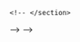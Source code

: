 <!-- # Project


display: flex;
flex-direction: row;
overflow-x: scroll;
margin-top:30px;
padding: 90px;
max-width: 250%;
max-height:520px;
margin-bottom: 30px;
margin-top:20px;
margin-left: 30px;
padding-left: 90px;
margin-right: 70px;



height= "275" width="275"

margin:1%;
text-align: center;
align-content: center;
border: 1px solid black;
height:auto;
width: 30%;
margin:40px;


text-align: center;
align-content: center;
height: auto;
width: 50%;
padding:20px;
margin-bottom: 30px;
padding-right: 30px;
overflow-x:visible;




<div class="dropdown">
  <button class="btn btn-secondary dropdown-toggle" type="button" id="dropdownMenuButton" data-toggle="dropdown" aria-haspopup="true" aria-expanded="false">
    Add to
  </button>
  <div class="dropdown-menu" aria-labelledby="dropdownMenuButton">
    <a class="dropdown-item" href="/get_postItem/<%=users.id%>">Post item</a>
    <a class="dropdown-item" href="#">Add to cart</a>
    <a class="dropdown-item" href="/wishlist/<%=users.id%>">Add to wishlist</a>
  </div>
</div>




<div class="container">
    <h3><%=items.item_name %></h3>
      <div>
          <img src="<%=items.img_url%>" alt='image of products' height= "275" width="275">
      </div>
       <div>
          <p>Description: <%= items.description%></p>
       </div>
</div>




<div class="container">
    <% for(let i = 0; i<items.length; i++){ %>
        <div class="card">
        <h3><%= items[i].name %></h3>
        <div><img src="<%=items[i].img_url%>" alt='image of products' height= "275" width="275"></div>
         <p>Description: <%= items.description%></p>
        <div><a class="btn btn-secondary btn-sm btn-block" href="/product_details/<%=items[i].id%>">Product Details</a></div>
        <button type="button" class="btn-sm">Add to cart</button>
        <button type="button" class="btn-sm">Delete</button>
        </div>
    <% } %>
</div>

<div>
   <button type="button" class="btn-sm">Add to cart</button>
</div>
<div class="deletion">
  <button type="button" name="button">Delete</button>
</div>










<main>
    <a href="/logout">Logout</a>
    <section class="login">
        <h1>Login</h1>

     <form class="needs-validation" novalidate>
      <div class="form-row">
        <div class="col-md-4 mb-3">
          <label for="validationCustom01">First name</label>
          <input type="text" class="form-control" id="validationCustom01" placeholder="First name" value="Mark" required>
          <div class="valid-feedback">
            Looks good!
          </div>
        </div>
        <div class="col-md-4 mb-3">
          <label for="validationCustom02">Last name</label>
          <input type="text" class="form-control" id="validationCustom02" placeholder="Last name" value="Otto" required>
          <div class="valid-feedback">
            Looks good!
          </div>
        </div>
      </div>
      </form>
    </section>










    <section class="register">
        <h1>Register</h1>

<form class="needs-validation" novalidate>
<div class="form-row">
<div class="col-md-4 mb-3">
  <label for="validationCustom01">First name</label>
  <input type="text" class="form-control" id="validationCustom01" placeholder="First name" value="Mark" required>
  <div class="valid-feedback">
    Looks good!
  </div>
</div>
<div class="col-md-4 mb-3">
  <label for="validationCustomUsername">Username</label>
  <div class="input-group">
    <div class="input-group-prepend">
      <span class="input-group-text" id="inputGroupPrepend">@</span>
    </div>
    <input type="text" class="form-control" id="validationCustomUsername" placeholder="Username" aria-describedby="inputGroupPrepend" required>
    <div class="invalid-feedback">
      Please choose a username.
    </div>
  </div>
</div>
</div>
<div class="form-row">
<div class="col-md-4 mb-4">
  <label for="validationCustom03">City</label>
  <input type="text" class="form-control" id="validationCustom03" placeholder="City" required>
  <div class="invalid-feedback">
    Please provide a valid city.
  </div>
</div>
<div class="col-md-4 mb-3">
  <label for="validationCustom04">State</label>
  <input type="text" class="form-control" id="validationCustom04" placeholder="State" required>
  <div class="invalid-feedback">
    Please provide a valid state.
  </div>
</div>
</div>
<div class="form-row">
<div class="col-md-4 mb-4">
  <label for="validationCustom03">City</label>
  <input type="text" class="form-control" id="validationCustom03" placeholder="City" required>
  <div class="invalid-feedback">
    Please provide a valid city.
  </div>
</div>
<div class="col-md-4 mb-3">
  <label for="validationCustom04">State</label>
  <input type="text" class="form-control" id="validationCustom04" placeholder="State" required>
  <div class="invalid-feedback">
    Please provide a valid state.
  </div>
</div>
</div>

</form>






        <!-- <form action="/register" method="POST">
            <input type="text" name="name" placeholder="Name">
            <input type="text" name="email" placeholder="email">
            <input type="password" name="password" placeholder="Password">
            <input type="password" name="confirm_password" placeholder="Confirm Password">
            <input type="string" name="venmo" placeholder="Venmo Account">
            <input type="string" name="address" placeholder="address">
            <button type="submit">Submit</button>
        </form> -->
    <!-- </section>
</main>
</body>
</html> -->





<!-- <form action="/register" method="POST">
    <input type="text" name="name" placeholder="Name">
    <input type="text" name="email" placeholder="email">
    <input type="password" name="password" placeholder="Password">
    <input type="password" name="confirm_password" placeholder="Confirm Password">
    <input type="string" name="venmo" placeholder="Venmo Account">
    <input type="string" name="address" placeholder="address">
    <button type="submit">Submit</button>
</form> -->











<!-- <body>
    <main>
        <a class="log" href="/logout">Logout</a>
        <section class="login">
            <h2>Login</h2>
            <form action="/login" method="POST">
              <div class="form-group row log">
                <label for="inputEmail3" class="col-sm-1 col-form-label"> Email</label>
                <div class="col-sm-4">
                  <input type="email" class="form-control"  placeholder="Email">
                </div>
              </div>
              <div class="form-group row log">
                <label for="inputPassword3" class="col-sm-1 col-form-label">Password</label>
                <div class="col-sm-4">
                  <input type="password" class="form-control"  placeholder="Password">
                </div>
              </div>
              <button type="submit" class="btn btn-primary">Log in</button>
            </form>
        </section>


        <section class="register">
            <h2>Register</h2>

      <form action="/register" method="POST">
      <div class="form-row">
        <div class="form-group col-md-3 reg">
          <label for="inputEmail4">Email</label>
          <input type="text" class="form-control" id="inputEmail4" placeholder="Name">
        </div>
        <div class="form-group col-md-3 reg">
          <label for="inputPassword4">Password</label>
          <input type="email" class="form-control" id="inputPassword4" placeholder="Email">
        </div>
      </div>
      <div class="form-row">
        <div class="form-group col-md-3 reg">
            <label for="inputAddress">Address</label>
            <input type="password" class="form-control" id="inputAddress" placeholder="Password">
      </div>
      <div class="form-group col-md-3 reg">
          <label for="inputAddress">Address</label>
          <input type="password" class="form-control" id="inputAddress" placeholder="Confirm Password">
      </div>
      </div>
      <div class="form-row">
        <div class="form-group col-md-3 reg">
          <label for="inputCity">Venmo Account</label>
          <input type="text" class="form-control" id="inputCity" placeholder="Venmo Account">
        </div>
        <div class="form-group col-md-3">
          <label for="inputCity">Address</label>
          <input type="text" class="form-control" id="inputCity" placeholder="Address">
        </div>
      </div>
      <button type="submit" class="btn btn-primary">Sign in</button>
 </form>









        </section>
    </main>
</body> -->









<!-- <style media="screen">
  .login {
     padding:40px;
      margin-bottom:0px;
      margin:1px;
  }
    .register{
      padding:40px;
      margin-top: 15px;
    }
    .log{
      color: black;
      text-decoration: none;
      margin-top: 20px;

    }

</style> -->




<!-- <div><a class="btn btn-secondary btn-sm btn-block" href="/delete/item/from/wishlist/<%= items[i].id %>">Delete from Wishlist</a></div> -->








<!-- <main>
<a href="/logout">Logout</a>
<section class="login">
   <h1>Login</h1>
   <form action="/login" method="POST">
       <input type="text" name="email" placeholder="Email">
       <input type="password" name="password" placeholder="Password">
       <button type="submit">Submit</button>
   </form>
</section>

<section class="register">
   <h1>Register</h1>
   <form action="/register" method="POST">
       <input type="text" name="name" placeholder="Name">
       <input type="text" name="email" placeholder="Email">
       <input type="password" name="password" placeholder="Password">
       <input type="password" name="password-confirm" placeholder="Confirm Password">
       <button type="submit">Submit</button>
   </form>
</section>
</main> --> -->
